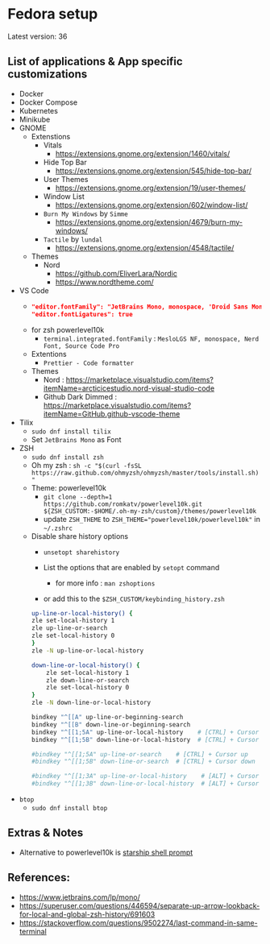 # Fedora setup

Latest version: 36

## List of applications & App specific customizations

- Docker
- Docker Compose
- Kubernetes
- Minikube
- GNOME
  - Extenstions
    - Vitals
      - https://extensions.gnome.org/extension/1460/vitals/
    - Hide Top Bar
      - https://extensions.gnome.org/extension/545/hide-top-bar/
    - User Themes
      - https://extensions.gnome.org/extension/19/user-themes/
    - Window List
      - https://extensions.gnome.org/extension/602/window-list/
    - `Burn My Windows` by `Simme`
      - https://extensions.gnome.org/extension/4679/burn-my-windows/
    - `Tactile` by `lundal`
      - https://extensions.gnome.org/extension/4548/tactile/
  - Themes
    - Nord
      - https://github.com/EliverLara/Nordic
      - https://www.nordtheme.com/
- VS Code
  - ```json
    "editor.fontFamily": "JetBrains Mono, monospace, 'Droid Sans Mono'",
    "editor.fontLigatures": true
    ```
  - for zsh powerlevel10k
    - `terminal.integrated.fontFamily` : `MesloLGS NF, monospace, Nerd Font, Source Code Pro`
  - Extentions
    - `Prettier - Code formatter`
  - Themes
    - Nord : https://marketplace.visualstudio.com/items?itemName=arcticicestudio.nord-visual-studio-code
    - Github Dark Dimmed : https://marketplace.visualstudio.com/items?itemName=GitHub.github-vscode-theme
- Tilix
  - `sudo dnf install tilix`
  - Set `JetBrains Mono` as Font
- ZSH
  - `sudo dnf install zsh`
  - Oh my zsh : `sh -c "$(curl -fsSL https://raw.github.com/ohmyzsh/ohmyzsh/master/tools/install.sh)"`
  - Theme: powerlevel10k
    - `git clone --depth=1 https://github.com/romkatv/powerlevel10k.git ${ZSH_CUSTOM:-$HOME/.oh-my-zsh/custom}/themes/powerlevel10k`
    - update `ZSH_THEME` to `ZSH_THEME="powerlevel10k/powerlevel10k"` in `~/.zshrc`
  - Disable share history options
    - `unsetopt sharehistory`
    - List the options that are enabled by `setopt` command
      - for more info : `man zshoptions`

    - or add this to the `$ZSH_CUSTOM/keybinding_history.zsh`
    ```sh
    up-line-or-local-history() {
    zle set-local-history 1
    zle up-line-or-search
    zle set-local-history 0
    }
    zle -N up-line-or-local-history

    down-line-or-local-history() {
        zle set-local-history 1
        zle down-line-or-search
        zle set-local-history 0
    }
    zle -N down-line-or-local-history

    bindkey "^[[A" up-line-or-beginning-search
    bindkey "^[[B" down-line-or-beginning-search
    bindkey "^[[1;5A" up-line-or-local-history    # [CTRL] + Cursor up
    bindkey "^[[1;5B" down-line-or-local-history  # [CTRL] + Cursor down

    #bindkey "^[[1;5A" up-line-or-search    # [CTRL] + Cursor up
    #bindkey "^[[1;5B" down-line-or-search  # [CTRL] + Cursor down

    #bindkey "^[[1;3A" up-line-or-local-history    # [ALT] + Cursor up
    #bindkey "^[[1;3B" down-line-or-local-history  # [ALT] + Cursor down
    ```
- `btop`
  - `sudo dnf install btop`
## Extras & Notes
- Alternative to powerlevel10k is [starship shell prompt](https://starship.rs/)

## References:
- https://www.jetbrains.com/lp/mono/
- https://superuser.com/questions/446594/separate-up-arrow-lookback-for-local-and-global-zsh-history/691603
- https://stackoverflow.com/questions/9502274/last-command-in-same-terminal